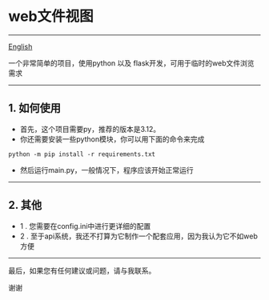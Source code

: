 # web文件视图

---
[English](https://github.com/Jonck-lens/web_file_view/blob/master/readme_en.md)<p>
一个非常简单的项目，使用python 以及 flask开发，可用于临时的web文件浏览需求

---

## 1. 如何使用
* 首先，这个项目需要py，推荐的版本是3.12。
* 你还需要安装一些python模块，你可以用下面的命令来完成

```
python -m pip install -r requirements.txt
```

* 然后运行main.py，一般情况下，程序应该开始正常运行

---
## 2. 其他
* 1 . 您需要在config.ini中进行更详细的配置
* 2 . 至于api系统，我还不打算为它制作一个配套应用，因为我认为它不如web方便

---

最后，如果您有任何建议或问题，请与我联系。<p>谢谢
